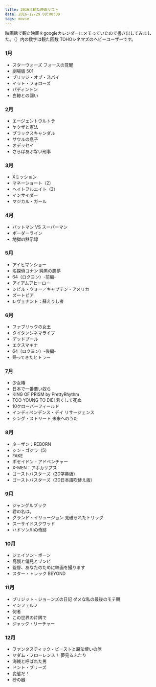```yaml
---
title: 2016年観た映画リスト
date: 2016-12-29 00:00:00
tags: movie
---
```


映画館で観た映画をgoogleカレンダーにメモっていたので書き出してみました。（）内の数字は観た回数
TOHOシネマズのヘビーユーザーです。

### 1月
- スターウォーズ フォースの覚醒
- 劇場版 501
- ブリッジ・オブ・スパイ
- イット・フォローズ
- パディントン
- 白鯨との闘い

### 2月
- エージェントウルトラ
- ヤクザと憲法
- ブラックスキャンダル
- サウルの息子
- オデッセイ
- さらばあぶない刑事

### 3月
- Xミッション
- マネーショート（2）
- ヘイトフルエイト（2）
- インサイダー
- マジカル・ガール

### 4月
- バットマン VS スーパーマン
- ボーダーライン
- 地獄の黙示録

### 5月
- アイヒマンショー
- 名探偵コナン 純黒の悪夢
- 64（ロクヨン）-前編-
- アイアムアヒーロー
- シビル・ウォー／キャプテン・アメリカ
- ズートピア
- レヴェナント：蘇えりし者

### 6月
- ファブリックの女王
- タイタンシネマライブ
- デッドプール
- エクスマキナ
- 64（ロクヨン）-後編-
- 帰ってきたヒトラー

### 7月
- 少女椿
- 日本で一番悪い奴ら
- KING OF PRISM by PrettyRhythm
- TOO YOUNG TO DIE! 若くして死ぬ
- 10クローバーフィールド
- インディペンデンス・デイ リサージェンス
- シング・ストリート 未来へのうた


### 8月
- ターザン：REBORN
- シン・ゴジラ（5）
- FAKE
- ポセイドン・アドベンチャー
- X-MEN：アポカリプス
- ゴーストバスターズ（2D字幕版）
- ゴーストバスターズ（3D日本語吹替え版）

### 9月
- ジャングルブック
- 君の名は。
- グランド・イリュージョン 見破られたトリック
- スーサイドスクワッド
- ハドソン川の奇跡

### 10月
- ジェイソン・ボーン
- 高慢と偏見とゾンビ
- 監督、あなたのために映画を撮ります
- スター・トレック BEYOND

### 11月
- ブリジット・ジョーンズの日記 ダメな私の最後のモテ期
- インフェルノ
- 何者
- この世界の片隅で
- ジャック・リーチャー

### 12月
- ファンタスティック・ビーストと魔法使いの旅
- マダム・フローレンス！ 夢見るふたり
- 海賊と呼ばれた男
- ドント・ブリーズ
- 変態だ！
- 砂の器
